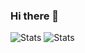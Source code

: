 ### Hi there 👋

<!--
**nghialthanh/nghialthanh** is a ✨ _special_ ✨ repository because its `README.md` (this file) appears on your GitHub profile.

Here are some ideas to get you started:

- 🔭 I’m currently working on ...
- 🌱 I’m currently learning ...
- 👯 I’m looking to collaborate on ...
- 🤔 I’m looking for help with ...
- 💬 Ask me about ...
- 📫 How to reach me: ...
- 😄 Pronouns: ...
- ⚡ Fun fact: ...
-->
![Stats](https://github-readme-stats.vercel.app/api?username=nghialthanh&count_private=true&theme=vue&include_all_commits=true&card_width=500) 
![Stats](https://leetcode.card.workers.dev/nghialthanh?theme=default&font=source_code_pro&extension=null)
